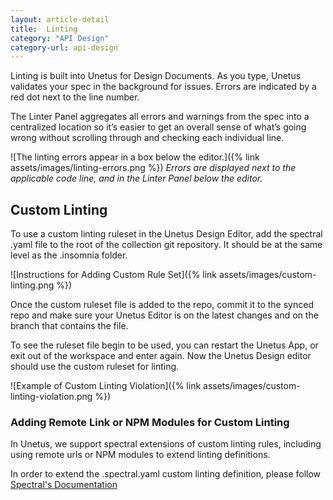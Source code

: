 ```yaml
---
layout: article-detail
title:  Linting
category: "API Design"
category-url: api-design
---
```


Linting is built into Unetus for Design Documents. As you type, Unetus validates your spec in the background for issues. Errors are indicated by a red dot next to the line number.

The Linter Panel aggregates all errors and warnings from the spec into a centralized location so it’s easier to get an overall sense of what’s going wrong without scrolling through and checking each individual line.

![The linting errors appear in a box below the editor.]({% link assets/images/linting-errors.png %})
_Errors are displayed next to the applicable code line, and in the Linter Panel below the editor._


## Custom Linting
To use a custom linting ruleset in the Unetus Design Editor, add the spectral .yaml file to the root of the collection git repository.  It should be at the same level as the .insomnia folder.

![Instructions for Adding Custom Rule Set]({% link assets/images/custom-linting.png %})


Once the custom ruleset file is added to the repo, commit it to the synced repo and make sure your Unetus Editor is on the latest changes and on the branch that contains the file.  

To see the ruleset file begin to be used, you can restart the Unetus App, or exit out of the workspace and enter again.  Now the Unetus Design editor should use the custom ruleset for linting.

![Example of Custom Linting Violation]({% link assets/images/custom-linting-violation.png %})


### Adding Remote Link or NPM Modules for Custom Linting
In Unetus, we support spectral extensions of custom linting rules, including using remote urls or NPM modules to extend linting definitions.  

In order to extend the .spectral.yaml custom linting definition, please follow [Spectral's Documentation](https://docs.stoplight.io/docs/spectral/83527ef2dd8c0-extending-rulesets)





